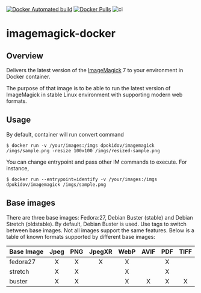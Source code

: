 [![Docker Automated build](https://img.shields.io/docker/automated/dpokidov/imagemagick.svg)](https://hub.docker.com/r/dpokidov/imagemagick/)
[![Docker Pulls](https://img.shields.io/docker/pulls/dpokidov/imagemagick)](https://hub.docker.com/r/dpokidov/imagemagick/)
![ci](https://github.com/dooman87/imagemagick-docker/workflows/ci/badge.svg)

# imagemagick-docker

## Overview

Delivers the latest version of the [ImageMagick](https://github.com/ImageMagick/ImageMagick) 7 to your environment in Docker container.

The purpose of that image is to be able to run the latest version of ImageMagick in stable
Linux environment with supporting modern web formats. 

## Usage

By default, container will run convert command

```
$ docker run -v /your/images:/imgs dpokidov/imagemagick /imgs/sample.png -resize 100x100 /imgs/resized-sample.png
```

You can change entrypoint and pass other IM commands to execute. For instance,

```
$ docker run --entrypoint=identify -v /your/images:/imgs dpokidov/imagemagick /imgs/sample.png
```

## Base images 

There are three base images: Fedora:27, Debian Buster (stable) and Debian Stretch (oldstable). By default, Debian Buster is used. 
Use tags to switch between base images. Not all images support the same features. Below is a table of known
formats supported by different base images:

| Base Image | Jpeg  | PNG   | JpegXR   | WebP   | AVIF   | PDF   | TIFF |
| ---------- | :---: | :---: | :------: | :----: | :----: | :---: | :--: |
| fedora27   | X     | X     | X        | X      |        | X     |      |
| stretch    | X     | X     |          | X      |        | X     |      |
| buster     | X     | X     |          | X      | X      | X     | X    |

